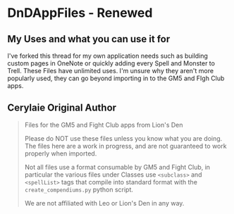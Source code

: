 # DnDAppFiles - Renewed


## My Uses and what you can use it for

I've forked this thread for my own application needs such as building custom pages in OneNote or quickly adding every Spell and Monster to Trell.  These Files have unlimited uses. I'm unsure why they aren't more popularly used, they can go beyond importing in to the GM5 and FIgh Club apps.


## Cerylaie Original Author
> Files for the GM5 and Fight Club apps from Lion's Den
> 
> Please do NOT use these files unless you know what you are doing. The files here are a work in progress, and are not guaranteed to work properly when imported.
> 
> Not all files use a format consumable by GM5 and Fight Club, in particular the various files under Classes use `<subclass>` and `<spellList>` tags that compile into standard format with the `create_compendiums.py` python script.
> 
> We are not affiliated with Leo or Lion's Den in any way.
